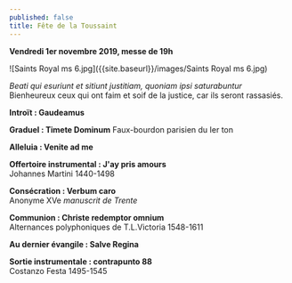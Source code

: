 ```yaml
---
published: false
title: Fête de la Toussaint
---
```

**Vendredi 1er novembre 2019, messe de 19h**  

![Saints Royal ms 6.jpg]({{site.baseurl}}/images/Saints Royal ms 6.jpg)

*Beati qui esuriunt et sitiunt justitiam, quoniam ipsi saturabuntur*  
Bienheureux ceux qui ont faim et soif de la justice, car ils seront rassasiés.
 
**Introït : Gaudeamus**

**Graduel : Timete Dominum**
Faux-bourdon parisien du Ier ton

**Alleluia : Venite ad me**

**Offertoire instrumental : J'ay pris amours**  
Johannes Martini 1440-1498

**Consécration : Verbum caro**  
Anonyme XVe *manuscrit de Trente*

**Communion : Christe redemptor omnium**  
Alternances polyphoniques de T.L.Victoria 1548-1611

**Au dernier évangile : Salve Regina**

**Sortie instrumentale : contrapunto 88**  
Costanzo Festa 1495-1545
 